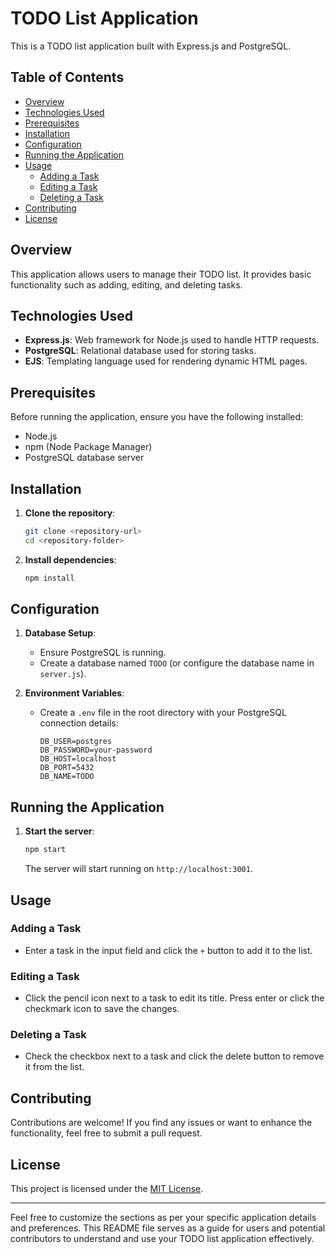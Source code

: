 

# TODO List Application

This is a  TODO list application built with Express.js and PostgreSQL.

## Table of Contents

- [Overview](#overview)
- [Technologies Used](#technologies-used)
- [Prerequisites](#prerequisites)
- [Installation](#installation)
- [Configuration](#configuration)
- [Running the Application](#running-the-application)
- [Usage](#usage)
  - [Adding a Task](#adding-a-task)
  - [Editing a Task](#editing-a-task)
  - [Deleting a Task](#deleting-a-task)
- [Contributing](#contributing)
- [License](#license)

## Overview

This application allows users to manage their TODO list. It provides basic functionality such as adding, editing, and deleting tasks.

## Technologies Used

- **Express.js**: Web framework for Node.js used to handle HTTP requests.
- **PostgreSQL**: Relational database used for storing tasks.
- **EJS**: Templating language used for rendering dynamic HTML pages.

## Prerequisites

Before running the application, ensure you have the following installed:

- Node.js
- npm (Node Package Manager)
- PostgreSQL database server

## Installation

1. **Clone the repository**:
   ```bash
   git clone <repository-url>
   cd <repository-folder>
   ```

2. **Install dependencies**:
   ```bash
   npm install
   ```

## Configuration

1. **Database Setup**:
   - Ensure PostgreSQL is running.
   - Create a database named `TODO` (or configure the database name in `server.js`).

2. **Environment Variables**:
   - Create a `.env` file in the root directory with your PostgreSQL connection details:
     ```plaintext
     DB_USER=postgres
     DB_PASSWORD=your-password
     DB_HOST=localhost
     DB_PORT=5432
     DB_NAME=TODO
     ```

## Running the Application

1. **Start the server**:
   ```bash
   npm start
   ```
   The server will start running on `http://localhost:3001`.

## Usage

### Adding a Task

- Enter a task in the input field and click the `+` button to add it to the list.

### Editing a Task

- Click the pencil icon next to a task to edit its title. Press enter or click the checkmark icon to save the changes.

### Deleting a Task

- Check the checkbox next to a task and click the delete button to remove it from the list.

## Contributing

Contributions are welcome! If you find any issues or want to enhance the functionality, feel free to submit a pull request.

## License

This project is licensed under the [MIT License](LICENSE).

---

Feel free to customize the sections as per your specific application details and preferences. This README file serves as a guide for users and potential contributors to understand and use your TODO list application effectively.